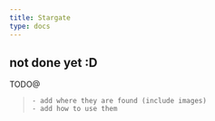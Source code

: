 ```yaml
---
title: Stargate
type: docs
---
```



## not done yet :D

TODO@

>```
> - add where they are found (include images)
> - add how to use them
>```